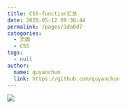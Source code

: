 ```yaml
---
title: CSS-function汇总
date: 2020-05-12 09:36:44
permalink: /pages/3da0d7
categories: 
  - 页面
  - CSS
tags: 
  - null
author:
  name: quyanchun
  link: https://github.com/quyanchun
---
```

![](https://cdn.jsdelivr.net/gh/xugaoyi/image_store/blog/20200512161232.jpg)
